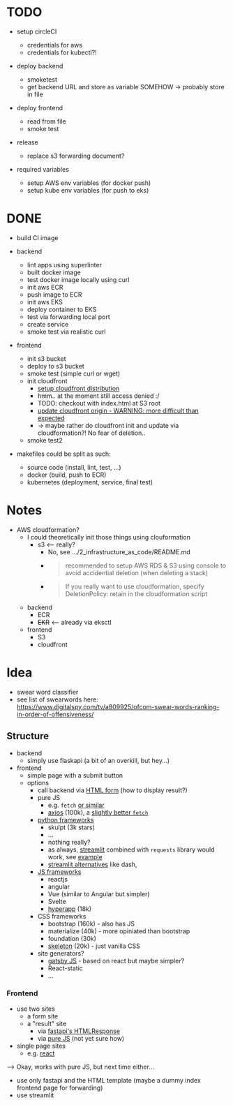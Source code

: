 # TODO

- setup circleCI
  - credentials for aws
  - credentials for kubectl?!
- deploy backend
  - smoketest
  - get backend URL and store as variable SOMEHOW -> probably store in file
- deploy frontend
  - read from file
  - smoke test
- release

  - replace s3 forwarding document?

- required variables
  - setup AWS env variables (for docker push)
  - setup kube env variables (for push to eks)

# DONE

- build CI image
- backend

  - lint apps using superlinter
  - built docker image
  - test docker image locally using curl
  - init aws ECR
  - push image to ECR
  - init aws EKS
  - deploy container to EKS
  - test via forwarding local port
  - create service
  - smoke test via realistic curl

- frontend
  - init s3 bucket
  - deploy to s3 bucket
  - smoke test (simple curl or wget)
  - init cloudfront
    - [setup cloudfront distribution](https://docs.aws.amazon.com/AmazonCloudFront/latest/DeveloperGuide/distribution-web-creating-console.html)
    - hmm.. at the moment still access denied :/
    - TODO: checkout with index.html at S3 root
    - [update cloudfront origin - WARNING: more difficult than expected](https://stackoverflow.com/questions/42624579/update-cloudfront-configuration-using-awscli)
    - -> maybe rather do cloudfront init and update via cloudformation?! No fear of deletion..
  - smoke test2
- makefiles could be split as such:
  - source code (install, lint, test, ...)
  - docker (build, push to ECR)
  - kubernetes (deployment, service, final test)

# Notes

- AWS cloudformation?
  - I could theoretically init those things using clouformation
    - s3 <-- really?
      - No, see .../2_infrastructure_as_code/README.md
      - > recommended to setup AWS RDS & S3 using console to avoid accidential deletion (when deleting a stack)
      - > If you really want to use cloudformation, specify DeletionPolicy: retain in the cloudformation script
  - backend
    - ECR
    - ~~EKR~~ <-- already via eksctl
  - frontend
    - S3
    - cloudfront

# Idea

- swear word classifier
- see list of swearwords here: https://www.digitalspy.com/tv/a809925/ofcom-swear-words-ranking-in-order-of-offensiveness/

## Structure

- backend
  - simply use flaskapi (a bit of an overkill, but hey...)
- frontend
  - simple page with a submit button
  - options
    - call backend via [HTML form](https://stackoverflow.com/a/19933003/2135504) (how to display result?)
    - pure JS
      - e.g. `fetch` [or similar](https://levelup.gitconnected.com/all-possible-ways-of-making-an-api-call-in-plain-javascript-c0dee3c11b8b)
      - [axios](https://github.com/axios/axios) (100k), a [slightly better `fetch`](<https://blog.logrocket.com/axios-vs-fetch-best-http-requests/#:~:text=To%20send%20data%2C%20fetch(),stringify%20method>)
    - [python frameworks](https://blog.bitsrc.io/using-python-for-frontend-f90a0f8d51ae)
      - skulpt (3k stars)
      - ...
      - nothing really?
      - as always, [streamlit](https://streamlit.io/) combined with `requests` library would work, see [example](https://betterprogramming.pub/how-to-make-http-requests-in-streamlit-app-f22a77fd1ed7)
      - [streamlit alternatives](https://stackshare.io/streamlit/alternatives) like dash,
    - [JS frameworks](https://www.ideamotive.co/blog/best-frontend-frameworks)
      - reactjs
      - angular
      - Vue (similar to Angular but simpler)
      - Svelte
      - [hyperapp](https://github.com/jorgebucaran/hyperapp) (18k)
    - CSS frameworks
      - bootstrap (160k) - also has JS
      - materialize (40k) - more opiniated than bootstrap
      - foundation (30k)
      - [skeleton](https://github.com/dhg/Skeleton) (20k) - just vanilla CSS
    - site generators?
      - [gatsby JS](https://github.com/gatsbyjs/gatsby) - based on react but maybe simpler?
      - React-static
      - ...

### Frontend

- use two sites
  - a form site
  - a "result" site
    - via [fastapi's HTMLResponse](https://fastapi.tiangolo.com/advanced/custom-response/)
    - via [pure JS](https://blog.teclado.com/how-to-interact-with-rest-apis-from-javascript/) (not yet sure how)
- single page sites
  - e.g. [react](https://reactjs.org/docs/forms.html)

--> Okay, works with pure JS, but next time either...

- use only fastapi and the HTML template (maybe a dummy index frontend page for forwarding)
- use streamlit
